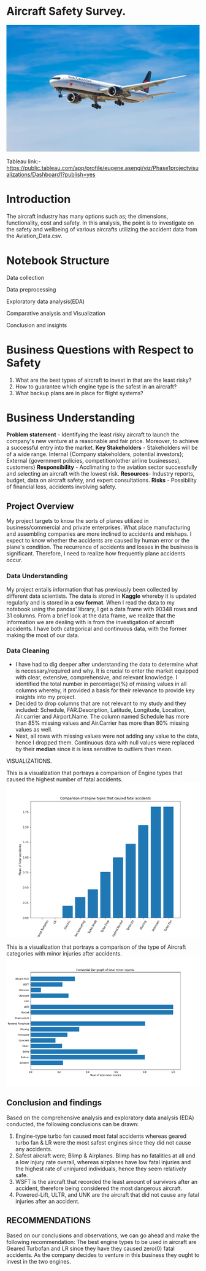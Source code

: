 # Aircraft Safety Survey.

![Image_Alt](https://github.com/Eugene-Asengi/dsc-phase-1-project-v3/blob/37bb9e320ec5354b2ea4f5b0f5740134b2bea66c/Aircraft%20photo.jpg)

Tableau link:- https://public.tableau.com/app/profile/eugene.asengi/viz/Phase1projectvisualizations/Dashboard1?publish=yes


# Introduction
The aircraft industry has many options such as; the dimensions, functionality, cost and safety. In this analysis, the point is to investigate on the safety and wellbeing of various aircrafts utilizing the accident data from the Aviation_Data.csv.

# Notebook Structure
Data collection

Data preprocessing

Exploratory data analysis(EDA)

Comparative analysis and Visualization

Conclusion and insights

# Business Questions with Respect to Safety
1. What are the best types of aircraft to invest in that are the least risky?
2. How to guarantee which engine type is the safest in an aircraft?
3. What backup plans are in place for flight systems?

# Business Understanding

**Problem statement** - Identifying the least risky aircraft to launch the company's new venture at a reasonable and fair price. Moreover, to achieve a successful entry into the market.
**Key Stakeholders** - Stakeholders will be of a wide range.
Internal {Company stakeholders, potential investors}; External {government policies, competition(other airline businesses), customers}
**Responsibility** - Acclimating to the aviation sector successfully and selecting an aircraft with the lowest risk.
**Resources**- Industry reports, budget, data on aircraft safety, and expert consultations.
**Risks** - Possibility of financial loss, accidents involving safety.

## Project Overview

My project targets to know the sorts of planes utilized in business/commercial and private enterprises. What place manufacturing and assembling companies are more inclined to accidents and mishaps. I expect to know whether the accidents are caused by human error or the plane's condition. The recurrence of accidents and losses in the business is significant. Therefore, I need to realize how frequently plane accidents occur.

### Data Understanding

My project entails information that has previously been collected by different data scientists. The data is stored in **Kaggle** whereby it is updated regularly and is stored in a **csv format**. When I read the data to my notebook using the pandas' library, I get a data frame with 90348 rows and 31 columns. From a brief look at the data frame, we realize that the information we are dealing with is from the investigation of aircraft accidents. I have both categorical and continuous data, with the former making the most of our data.

### Data Cleaning
- I have had to dig deeper after understanding the data to determine what is necessary/required and why. It is crucial to enter the market equipped with clear, extensive, comprehensive, and relevant knowledge. I identified the total number in percentage(%) of missing values in all columns whereby, it provided a basis for their relevance to provide key insights into my project. 
- Decided to drop columns that are not relevant to my study and they included: Schedule, FAR.Description, Latitude, Longitude, Location, Air.carrier and Airport.Name. The column named Schedule has more than 85% missing values and Air.Carrier has more than 80% missing values as well.
- Next, all rows with missing values were not adding any value to the data, hence I dropped them. Continuous data with null values were replaced by their **median** since it is less sensitive to outliers than mean.

VISUALIZATIONS.  

This is a visualization that portrays a comparison of Engine types that caused the highest number of fatal accidents.
![Image_Alt](https://github.com/Eugene-Asengi/dsc-phase-1-project-v3/blob/bb88df5e76a121244803204f511fdf90b952d7c8/VIZ1.png)  

This is a visualization that portrays a comparison of the type of Aircraft categories with minor injuries after accidents.
![Image_Alt](https://github.com/Eugene-Asengi/dsc-phase-1-project-v3/blob/4c8f5bc141d6a0e2f46b7d0824f3768ca319ea45/VIZ4.png)

## Conclusion and findings
Based on the comprehensive analysis and exploratory data analysis (EDA) conducted, the following conclusions can be drawn:  

1. Engine-type turbo fan caused most fatal accidents whereas geared turbo fan & LR were the most safest engines since they did not cause any accidents.  
2. Safest aircraft were; Blimp & Airplanes. Blimp has no fatalities at all and a low injury rate overall, whereas airplanes have low fatal injuries and the highest rate of uninjured individuals, hence they seem relatively safe.  
3. WSFT is the aircraft that recorded the least amount of survivors after an accident, therefore being considered the most dangerous aircraft.  
4. Powered-Lift, ULTR, and UNK are the aircraft that did not cause any fatal injuries after an accident.

## RECOMMENDATIONS
Based on our conclusions and observations, we can go ahead and make the following recommendation: The best engine types to be used in aircraft are Geared Turbofan and LR since they have they caused zero(0) fatal accidents. As the company decides to venture in this business they ought to invest in the two engines.


